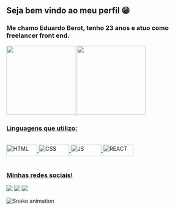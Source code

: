 ## Seja bem vindo ao meu perfil 😁

### Me chamo Eduardo Berot, tenho 23 anos e atuo como freelancer front end.

 <div>
  <a href="https://github.com/EduardoBerot">
  <img height="180em" src="https://github-readme-stats.vercel.app/api?username=EduardoBerot&show_icons=true&theme=react&include_all_commits=true&count_private=true"/>
  <img height="180em" src="https://github-readme-stats.vercel.app/api/top-langs/?username=anuraghazra&layout=compact%&theme=react"/>
</div>
 
  ### Linguagens que utilizo:
 
 
<div style="display: inline_block"><br>
  <img align="center" alt="HTML" height="30" width="80" src="https://img.shields.io/badge/HTML5-E34F26?style=for-the-badge&logo=html5&logoColor=white">
  <img align="center" alt="CSS" height="30" width="80" src="https://img.shields.io/badge/CSS3-1572B6?style=for-the-badge&logo=css3&logoColor=white">
  <img align="center" alt="JS" height="30" width="80" src="https://img.shields.io/badge/JavaScript-F7DF1E?style=for-the-badge&logo=javascript&logoColor=black">
  <img align="center" alt="REACT" height="30" width="80" src="https://img.shields.io/badge/React-20232A?style=for-the-badge&logo=react&logoColor=61DAFB">
</div>
 
 <br>
 
  ### Minhas redes sociais!
 
<div> 
  <a target="blank" href="https://instagram.com/ducaneppele" target="_blank"><img src="https://img.shields.io/badge/-Instagram-%23E4405F?style=for-the-badge&logo=instagram&logoColor=white" target="_blank"></a>
  <a target="blank" href = "eduardocaneppele74@gmail.com"><img src="https://img.shields.io/badge/-Gmail-%23333?style=for-the-badge&logo=gmail&logoColor=white" target="_blank"></a>
  <a target="blank" href="https://www.linkedin.com/in/eduardo-berot-aa0098239/" target="_blank"><img src="https://img.shields.io/badge/-LinkedIn-%230077B5?style=for-the-badge&logo=linkedin&logoColor=white" target="_blank"></a> 
 
  ![Snake animation](https://github.com/EduardoBerot/EduardoBerot/blob/output/github-contribution-grid-snake.svg)

</div>
